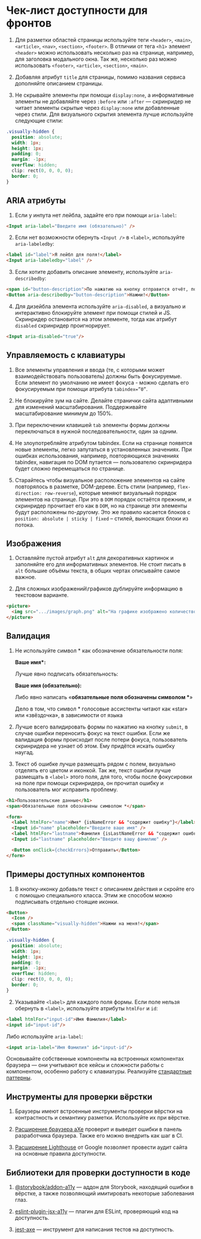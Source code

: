 # Чек-лист доступности для фронтов

1. Для разметки областей страницы используйте теги `<header>`, `<main>`, `<article>`, `<nav>`, `<section>`, `<footer>`.
В отличии от тега `<h1>` элемент `<header>` можно использовать несколько раз на странице, например, для заголовка модального окна. Так же, несколько раз можно использовать `<footer>`, `<article>`, `<section>`, `<main>`.

2. Добавляя атрибут `title` для страницы, помимо названия сервиса дополняйте описанием страницы.

3. Не скрывайте элементы при помощи `display:none`, а информативные элементы не добавляйте через `:before` или `:after` — скринридер не читает элементы скрытые через `display:none` или добавленные через стили. Для визуального скрытия элемента лучше используйте следующие стили:
```css
.visually-hidden {
  position: absolute;
  width: 1px;
  height: 1px;
  padding: 0;
  margin: -1px;
  overflow: hidden;
  clip: rect(0, 0, 0, 0);
  border: 0;
}
```

## ARIA атрибуты
1. Если у инпута нет лейбла, задайте его при помощи `aria-label`:
```html
<Input aria-label="Введите имя (обязательно)" />
```

2. Если нет возможности обернуть `<Input />` в `<label>`, используйте `aria-labeledby`:
```html
<label id="label">Я лейбл для поля!</label>
<Input aria-labeledby="label" />
```

3. Если хотите добавить описание элементу, используйте `aria-describedby`:
```html
<span id="button-description">По нажатию на кнопку отправится отчёт, после чего вам придёт уведомление на почту</span>
<Button aria-describedby="button-description">Нажми!</Button>
```

4. Для дизейбла элемента используйте `aria-disabled`, а визуально и интерактивно блокируйте элемент при помощи стилей и JS. Скринридер остановится на этом элементе, тогда как атрибут `disabled` скринридер проигнорирует.
```html
<Input aria-disabled="true"/>
```


## Управляемость с клавиатуры

1. Все элементы управления и ввода (те, с которыми может взаимодействовать пользователь) должны быть фокусируемые. Если элемент по умолчанию не имеет фокуса - можно сделать его фокусируемым при помощи атрибута `tabindex=”0”`.

2. Не блокируйте зум на сайте. Делайте странички сайта адаптивными для изменений масштабирования. Поддерживайте масштабирование минимум до 150%.

3. При переключении клавишей `tab` элементы формы должны переключаться в нужной последовательности, один за одним.

4. Не злоупотребляйте атрибутом tabindex. Если на странице появятся новые элементы, легко запутаться в установленных значениях. При ошибках использования, например, повторяющихся значениях tabindex, навигация по DOM путается — пользователю скринридера будет сложно перемещаться по странице.

5. Старайтесь чтобы визуальное расположение элементов на сайте повторялось в разметке, DOM-дереве. Есть стили (например, `flex-direction: row-reverse`), которые меняют визуальный порядок элементов на странице. При это в `DOM` порядок остаётся прежним, и скринридер прочитает его как в `DOM`, но на странице эти элементы будут расположены по-другому. Это же правило касается блоков с `position: absolute | sticky | fixed` – стилей, выносящих блоки из потока.


## Изображения

1. Оставляйте пустой атрибут `alt` для декоративных картинок и заполняйте его для информативных элементов. Не стоит писать в `alt` большие объёмы текста, в общих чертах описывайте самое важное.

2. Для сложных изображений\графиков дублируйте информацию в текстовом варианте.

```html
<picture>
  <img src=".../images/graph.png" alt="На графике изображено количество принятых отчётов с первого раза. С первого раза принимаются 80% отчётов за год, 10% со второй попытки и оставшиеся 10% с третьей или больше.">
</picture>
```

## Валидация

1. Не используйте символ * как обозначение обязательности поля:

    __Ваше имя*:__

    Лучше явно подписать обязательность:

    __Ваше имя (обязательно):__

    Либо явно написать «__обязательные поля обозначены символом *__»

    Дело в том, что символ * голосовые ассистенты читают как «star» или «звёздочка», в зависимости от языка

2. Лучше всего валидировать формы по нажатию на кнопку `submit`, в случае ошибки переносить фокус на текст ошибки. Если же валидация формы происходит после потери фокуса, пользователь скринридера не узнает об этом. Ему придётся искать ошибку наугад.

3. Текст об ошибке лучше размещать рядом с полем, визуально отделять его цветом и иконкой. Так же, текст ошибки лучше размещать в `<label>` этого поля, для того, чтобы после фокусировки на поле при помощи скринридера, он прочитал ошибку и пользователь мог исправить проблему.

```html
<h1>Пользовательские данные</h1>
<span>Обязательные поля обозначены символом *</span>

<form>
  <label htmlFor="name">Имя* {isNameError && "содержит ошибку"}</label>
  <Input id="name" placeholder="Введите ваше имя" />
  <label htmlFor="lastname">Фамилия {isLastNameError && "содержит ошибку"}</label>
  <Input id="lastname" placeholder="Введите вашу фамилию" />

  <Button onClick={checkErrors}>Отправить</Button>
</form>
```


## Примеры доступных компонентов

1. В кнопку-иконку добавьте текст с описанием действия и скройте его с помощью специального класса. Этим же способом можно подписывать отдельно стоящие иконки.
```html
<Button>
  <Icon />
  <span className="visually-hidden">Нажми на меня!</span>
</Button>
```

```css
.visually-hidden {
  position: absolute;
  width: 1px;
  height: 1px;
  padding: 0;
  margin: -1px;
  overflow: hidden;
  clip: rect(0, 0, 0, 0);
  border: 0;
}
```

2. Указывайте `<label>` для каждого поля формы. Если поле нельзя обернуть в `<label>`, используйте атрибуты `htmlFor` и `id`:

```html
<label htmlFor="input-id">Имя Фамилия</label>
<input id="input-id"/>
```

Либо используйте `aria-label`:

```html
<input aria-label="Имя Фамилия" id="input-id"/>
```

Основывайте собственные компоненты на встроенных компонентах браузера — они учитывают все кейсы и сложности работы с компонентом, особенно работу с клавиатуры. Реализуйте [стандартные паттерны](https://www.w3.org/TR/wai-aria-practices/#aria_ex).


## Инструменты для проверки вёрстки

1. Браузеры имеют встроенные инструменты проверки вёрстки на контрастность и семантику разметки. Используйте их при вёрстке.

2. [Расширение браузера aXe](https://www.deque.com/axe/) проверит и выведет ошибки в панель разработчика браузера. Также его можно внедрить как шаг в CI.

3. [Расширение Lighthouse](https://developers.google.com/web/tools/lighthouse/) от Google позволяет провести аудит сайта на основные правила доступности.


## Библиотеки для проверки доступности в коде

1. [@storybook/addon-a11y](https://storybook.js.org/addons/@storybook/addon-a11y) — аддон для Storybook, находящий ошибки в вёрстке, а также позволяющий имитировать некоторые заболевания глаз.

2. [eslint-plugin-jsx-a11y](https://github.com/jsx-eslint/eslint-plugin-jsx-a11y) — плагин для ESLint, проверяющий код на доступность.

3. [jest-axe](https://github.com/nickcolley/jest-axe) — инструмент для написания тестов на доступность.
